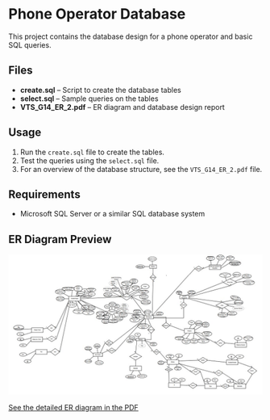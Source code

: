 # Phone Operator Database

This project contains the database design for a phone operator and basic SQL queries.  

## Files
- **create.sql** – Script to create the database tables  
- **select.sql** – Sample queries on the tables  
- **VTS_G14_ER_2.pdf** – ER diagram and database design report  

## Usage
1. Run the `create.sql` file to create the tables.  
2. Test the queries using the `select.sql` file.  
3. For an overview of the database structure, see the `VTS_G14_ER_2.pdf` file.  

## Requirements
- Microsoft SQL Server or a similar SQL database system

## ER Diagram Preview
![ER Diagram](TelefonOperatoruE_R.jpg)

[See the detailed ER diagram in the PDF](VTS_G14_ER_2.pdf)

